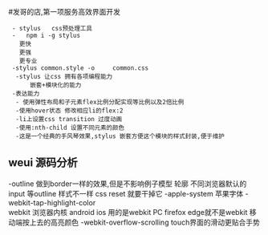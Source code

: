 #发哥的店,第一项服务高效界面开发

     - stylus   css预处理工具
     -   npm i -g stylus 
       更快
       更强
       更专业
     -stylus common.style -o     common.css
      -stylus 让css 拥有各项编程能力
          嵌套+模块化的能力
     -表达能力
      - 使用弹性布局和子元素flex比例分配实现等比例以及2倍比例
      -使用hover状态 修改相应li的flex:2
      -li上设置css transition 过度动画
      -使用:nth-child 设置不同元素的颜色
      -这是一个经典的手风琴效果,stylus 嵌套方便这个模块的样式封装,便于维护

   ## weui 源码分析
   -outline   做到border一样的效果,但是不影响例子模型 轮廓
       不同浏览器默认的input 等outline 样式不一样 css reset 就要干掉它
 -apple-system
    苹果字体
   -webkit-tap-highlight-color   
    webkit 浏览器内核 android ios 用的是webkit
   PC firefox edge就不是webkit
   移动端按上去的高亮颜色
   -webkit-overflow-scrolling touch界面的滑动更贴合手势